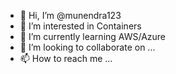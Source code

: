 - 👋 Hi, I’m @munendra123
- 👀 I’m interested in Containers
- 🌱 I’m currently learning AWS/Azure
- 💞️ I’m looking to collaborate on ...
- 📫 How to reach me ...

<!---
munendra123/munendra123 is a ✨ special ✨ repository because its `README.md` (this file) appears on your GitHub profile.
You can click the Preview link to take a look at your changes.
--->
